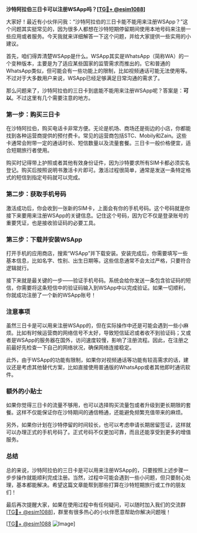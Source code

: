 **沙特阿拉伯三日卡可以注册WSApp吗？[[TG💪+ @esim1088](https://t.me/s/esim1088)]**

大家好！最近有小伙伴问我：“沙特阿拉伯的三日卡能不能用来注册WSApp？”这个问题其实挺常见的，因为很多人都想在沙特短期停留期间使用本地号码来注册一些应用或者服务。今天我就来详细解答一下这个问题，并给大家提供一些实用的小建议。

首先，咱们得弄清楚WSApp是什么。WSApp其实是WhatsApp（简称WA）的一个变种版本，主要是为了适应某些国家的监管需求而推出的。它和普通的WhatsApp类似，但可能会有一些功能上的限制，比如视频通话可能无法使用等。不过对于大多数用户来说，WSApp已经足够满足日常沟通的需求了。

那么问题来了，沙特阿拉伯的三日卡到底能不能用来注册WSApp呢？答案是：**可以**。不过这里有几个需要注意的地方。

### **第一步：购买三日卡**
在沙特阿拉伯，购买电话卡非常方便。无论是机场、商场还是街边的小店，你都能找到各种运营商提供的预付费卡。常见的运营商包括STC、Mobily和Zain。这些卡通常会附带一定的通话时长、短信数量以及流量套餐。三日卡一般价格便宜，适合短期旅行者使用。

购买时记得带上护照或者其他有效身份证件，因为沙特要求所有SIM卡都必须实名登记。购买后按照说明书激活卡片即可。激活过程很简单，通常是发送一条特定格式的短信到指定号码就可以完成。

### **第二步：获取手机号码**
激活成功后，你会收到一张新的SIM卡，上面会有你的手机号码。这个号码就是你接下来要用来注册WSApp的关键信息。记住这个号码，因为它不仅是登录账号的重要凭证，也是接收验证码的必要工具。

### **第三步：下载并安装WSApp**
打开手机的应用商店，搜索“WSApp”并下载安装。安装完成后，你需要填写一些基本信息，比如名字、性别、出生日期等。这些信息通常不会太过严格，只要符合逻辑就行。

接下来就是最关键的一步——验证手机号码。系统会给你发送一条包含验证码的短信，你需要将这条短信中的验证码输入到WSApp中以完成验证。如果一切顺利，你就成功注册了一个新的WSApp账号！

### **注意事项**
虽然三日卡是可以用来注册WSApp的，但在实际操作中还是可能会遇到一些小麻烦。比如有时候运营商的网络信号不太好，导致短信延迟或者收不到验证码；又或者是WSApp的服务器在国外，访问速度较慢，影响了注册流程。因此，在注册之前最好先检查一下自己的网络状况，确保网络连接稳定。

此外，由于WSApp的功能有限制，如果你对视频通话等功能有较高需求的话，建议还是考虑其他替代方案，比如直接使用普通版的WhatsApp或者其他即时通讯软件。

### **额外的小贴士**
如果你觉得三日卡的流量不够用，也可以选择购买流量包或者升级到更长期限的套餐。这样不仅能保证你在沙特期间的通信畅通，还能避免频繁充值带来的麻烦。

另外，如果你计划在沙特停留的时间较长，也可以考虑申请长期居留签证，这样就可以办理正式的手机号码了。正式号码不仅更加可靠，而且还能享受到更多的增值服务。

### **总结**
总的来说，沙特阿拉伯的三日卡是可以用来注册WSApp的，只要按照上述步骤一步步操作就能顺利完成注册。当然，过程中可能会遇到一些小问题，但只要耐心处理，基本都能解决。希望这篇文章能帮到那些打算在沙特短期旅行或工作的朋友们！

最后再次提醒大家，如果在使用过程中有任何疑问，可以随时加入我们的交流群[[TG💪+ @esim1088](https://t.me/s/esim1088)]，群里有很多热心的小伙伴愿意帮助你解决问题哦！

[[TG💪+ @esim1088](https://t.me/s/esim1088) ![Image](https://i.postimg.cc/4NQfJmqS/Snipaste-2025-05-13-00-14-12.png)]